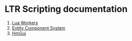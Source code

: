 # LTR Scripting documentation

1. [Lua Workers](workers.md)
1. [Entity Component System](ecs.md)
1. [HmGui](../../script/UI/HmGui/README.md)
